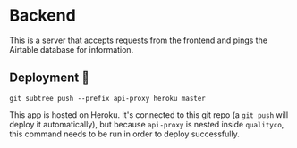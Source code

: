 # Backend
This is a server that accepts requests from the frontend and pings the Airtable database for information.

## Deployment 🚀
```
git subtree push --prefix api-proxy heroku master
```
This app is hosted on Heroku. It's connected to this git repo (a `git push` will deploy it automatically), but because `api-proxy` is nested inside `qualityco`, this command needs to be run in order to deploy successfully.

